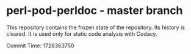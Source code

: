 # perl-pod-perldoc - master branch

This repository contains the frozen state of the repository.
Its history is cleared. It is used only for static code
analysis with Codacy.

Commit Time: 1726363750